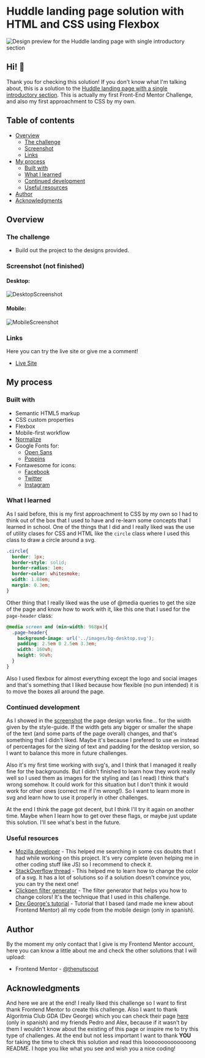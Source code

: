 # Huddle landing page solution with HTML and CSS using Flexbox

![Design preview for the Huddle landing page with single introductory section](./static/design/desktop-preview.jpg)

## Hi! 👋

Thank you for checking this solution! If you don't know what I'm talking about, this is a solution to the [Huddle landing page with a single introductory section](https://www.frontendmentor.io/challenges/huddle-landing-page-with-a-single-introductory-section-B_2Wvxgi0). This is actually my first Front-End Mentor Challenge, and also my first approachment to CSS by my own.

## Table of contents

- [Overview](#overview)
  - [The challenge](#the-challenge)
  - [Screenshot](#screenshot)
  - [Links](#links)
- [My process](#my-process)
  - [Built with](#built-with)
  - [What I learned](#what-i-learned)
  - [Continued development](#continued-development)
  - [Useful resources](#useful-resources)
- [Author](#author)
- [Acknowledgments](#acknowledgments)

## Overview

### The challenge

- Build out the project to the designs provided.

### Screenshot (not finished)

#### Desktop:
![DesktopScreenshot](./static/images/screenshots/opera.png)
#### Mobile:
![MobileScreenshot](./static/images/screenshots/operaMobile.png)

### Links

Here you can try the live site or give me a comment!
- [Live Site](https://thenutscout.github.io/HuddlePage/)

## My process

### Built with

- Semantic HTML5 markup
- CSS custom properties
- Flexbox
- Mobile-first workflow
- [Normalize](https://necolas.github.io/normalize.css/)
- Google Fonts for:
  - [Open Sans](https://fonts.google.com/specimen/Open+Sans?preview.text_type=custom)
  - [Poppins](https://fonts.google.com/specimen/Poppins?preview.text_type=custom)
- Fontawesome for icons:
  - [Facebook](https://fontawesome.com/icons/facebook-f?style=brands)
  - [Twitter](https://fontawesome.com/icons/twitter?style=brands)
  - [Instagram](https://fontawesome.com/icons/instagram?style=brands)


### What I learned

As I said before, this is my first approachment to CSS by my own so I had to think out of the box that I used to have and re-learn some concepts that I learned in school. One of the things that I did and I really liked was the use of utility clases for CSS and HTML like the `circle` class where I used this class to draw a circle around a svg.

```css
.circle{
  border: 1px;
  border-style: solid;
  border-radius: 1em;
  border-color: whitesmoke;
  width: 1.88em;
  margin: 0.3em;
}
```

Other thing that I really liked was the use of @media queries to get the size of the page and know how to work with it, like this one that I used for the `page-header` class:

```css
@media screen and (min-width: 968px){
  .page-header{
    background-image: url('../images/bg-desktop.svg');
    padding: 2.5em 0 2.5em 3.3em;
    width: 160vh;
    height: 90vh;
  }
}
```

Also I used flexbox for almost everything except the logo and social images and that's something that I liked because how flexible (no pun intended) it is to move the boxes all around the page.

### Continued development

As I showed in the [screenshot](#screenshot) the page design works fine... for the width given by the style-guide. If the width gets any bigger or smaller the shape of the text (and some parts of the page overall) changes, and that's something that I didn't liked. Maybe it's because I prefered to use `em` instead of percentages for the sizing of text and padding for the desktop version, so I want to balance this more in future challenges.

Also it's my first time working with svg's, and I think that I managed it really fine for the backgrounds. But I didn't finished to learn how they work really well so I used them as images for the styling and (as I read) I think that's wrong somehow. It could work for this situation but I don't think it would work for other ones (correct me if I'm wrong!). So I want to learn more in svg and learn how to use it properly in other challenges.  

At the end I think the page got decent, but I think I'll try it again on another time. Maybe when I learn how to get over these flags, or maybe just update this solution. I'll see what's best in the future.

### Useful resources

- [Mozilla developer](https://developer.mozilla.org/en-US/docs/Web/CSS) - This helped me searching in some css doubts that I had while working on this project. It's very complete (even helping me in other coding stuff like JS) so I recommend to check it.
- [StackOverflow thread](https://stackoverflow.com/questions/22252472/how-to-change-the-color-of-an-svg-element) - This helped me to learn how to change the color of a svg. It has a lot of solutions so if a solution doesn't convince you, you can try the next one!
- [Clickpen filter generator](https://codepen.io/sosuke/pen/Pjoqqp) - The filter generator that helps you how to change colors! It's the technique that I used in this challenge.
- [Dev George's tutorial](https://www.youtube.com/watch?v=7T3POT0oQvc) - Tutorial that I based (and made me knew about Frontend Mentor) all my code from the mobile design (only in spanish).

## Author

By the moment my only contact that I give is my Frontend Mentor account, here you can know a little about me and check the other solutions that I will upload:

- Frontend Mentor - [@thenutscout](https://www.frontendmentor.io/profile/thenutscout)

## Acknowledgments

And here we are at the end! I really liked this challenge so I want to first thank Frontend Mentor to create this challenge. Also I want to thank Algoritmia Club GDA (Dev George) which you can check their page [here](https://www.algoritmia-gda.club) (only in spanish) and my friends Pedro and Alex, because if it wasn't by them I wouldn't know about the existing of this page or inspire me to try this type of challenges. At the end but not less important I want to thank **YOU** for taking the time to check this solution and read this loooooooooooooong README. I hope you like what you see and wish you a nice coding!